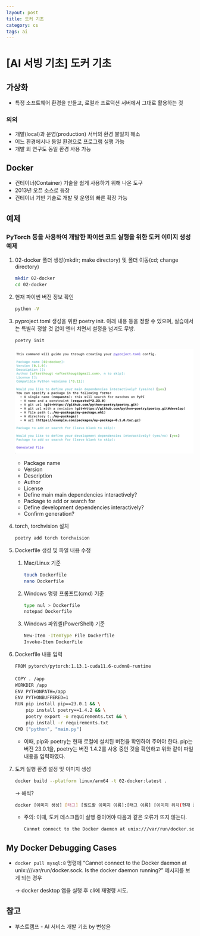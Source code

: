 ```yaml
---
layout: post
title: 도커 기초
category: cs
tags: ai
---
```


# [AI 서빙 기초] 도커 기초

## 가상화

- 특정 소프트웨어 환경을 만들고, 로컬과 프로덕션 서버에서 그대로 활용하는 것

### 의의

- 개발(local)과 운영(production) 서버의 환경 불일치 해소
- 어느 환경에서나 동일 환경으로 프로그램 실행 가능
- 개발 외 연구도 동일 환경 사용 가능

## Docker

- 컨테이너(Container) 기술을 쉽게 사용하기 위해 나온 도구
- 2013년 오픈 소스로 등장
- 컨테이너 기반 기술로 개발 및 운영의 빠른 확장 가능

## 예제

### PyTorch 등을 사용하여 개발한 파이썬 코드 실행을 위한 도커 이미지 생성 예제

1. 02-docker 폴더 생성(mkdir; make directory) 및 폴더 이동(cd; change directory)
    
    ```bash
    mkdir 02-docker
    cd 02-docker
    ```
    
2. 현재 파이썬 버전 정보 확인
    
    ```bash
    python -V
    ```
    
3. pyproject.toml 생성을 위한 poetry init. 아래 내용 등을 정할 수 있으며, 실습에서는 특별히 정할 것 없이 엔터 치면서 설정을 넘겨도 무방.
    
    ```bash
    poetry init
    ```
    
    ![2023-04-30-ai-serving-basics-3-fig1](../../../assets/img/ai-serving-basics/2023-04-30-ai-serving-basics-3-fig1.png)
    
    - Package name
    - Version
    - Description
    - Author
    - License
    - Define main main dependencies interactively?
    - Package to add or search for
    - Define development dependencies interactively?
    - Confirm generation?
4. torch, torchvision 설치
    
    ```bash
    poetry add torch torchvision
    ```
    
5. Dockerfile 생성 및 파일 내용 수정
    1. Mac/Linux 기준
        
        ```bash
        touch Dockerfile
        nano Dockerfile
        ```
        
    2. Windows 명령 프롬프트(cmd) 기준
        
        ```bash
        type nul > Dockerfile
        notepad Dockerfile
        ```
        
    3. Windows 파워셸(PowerShell) 기준
        
        ```bash
        New-Item -ItemType File Dockerfile
        Invoke-Item DockerFile
        ```
        
6. Dockerfile 내용 입력
    
    ```bash
    FROM pytorch/pytorch:1.13.1-cuda11.6-cudnn8-runtime
    
    COPY . /app
    WORKDIR /app
    ENV PYTHONPATH=/app
    ENV PYTHONBUFFERED=1
    RUN pip install pip==23.0.1 && \
        pip install poetry==1.4.2 && \
        poetry export -o requirements.txt && \
        pip install -r requirements.txt
    CMD ["python", "main.py"]
    ```
    
    - 이때, pip와 poetry는 현재 로컬에 설치된 버전을 확인하여 주어야 한다. pip는 버전 23.0.1을, poetry는 버전 1.4.2를 사용 중인 것을 확인하고 위와 같이 파일 내용을 입력하였다.
7. 도커 실행 환경 설정 및 이미지 생성
    
    ```bash
    docker build --platform linux/arm64 -t 02-docker:latest .
    ```
    
    → 해석?
    
    ```bash
    docker [이미지 생성] [태그] [빌드할 이미지 이름]:[태그 이름] [이미지 위치(현재 폴더에 이미지 위치 시 .)]
    ```
    
    - 주의: 이때, 도커 데스크톱이 실행 중이어야 다음과 같은 오류가 뜨지 않는다.
        
        ```bash
        Cannot connect to the Docker daemon at unix:///var/run/docker.sock. Is the docker daemon running?
        ```
        
## My Docker Debugging Cases

- `docker pull mysql:8` 명령에 “Cannot connect to the Docker daemon at unix:///var/run/docker.sock. Is the docker daemon running?” 메시지를 보게 되는 경우
    
    → docker desktop 앱을 실행 후 cli에 재명령 시도.
    

## 참고
- 부스트캠프 - AI 서비스 개발 기초 by 변성윤